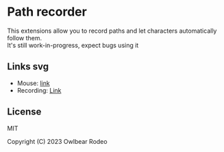 # Path recorder

This extensions allow you to record paths and let characters automatically follow them.<br>
It's still work-in-progress, expect bugs using it

## Links svg
- Mouse: [link](https://www.svgrepo.com/svg/533142/mouse-alt-2)
- Recording: [Link](https://www.svgrepo.com/svg/340896/recording)

## License

MIT

Copyright (C) 2023 Owlbear Rodeo
